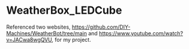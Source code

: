 # WeatherBox_LEDCube

Referenced two websites, https://github.com/DIY-Machines/WeatherBot/tree/main and https://www.youtube.com/watch?v=JACwa8wgQVU, for my project. 